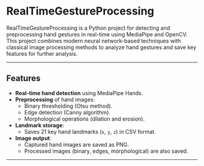# RealTimeGestureProcessing

RealTimeGestureProcessing is a Python project for detecting and preprocessing hand gestures in real-time using MediaPipe and OpenCV. This project combines modern neural network-based techniques with classical image processing methods to analyze hand gestures and save key features for further analysis.

---

## Features

- **Real-time hand detection** using MediaPipe Hands.
- **Preprocessing** of hand images:
  - Binary thresholding (Otsu method).
  - Edge detection (Canny algorithm).
  - Morphological operations (dilation and erosion).
- **Landmark storage**:
  - Saves 21 key hand landmarks (`x`, `y`, `z`) in CSV format.
- **Image output**:
  - Captured hand images are saved as PNG.
  - Processed images (binary, edges, morphological) are also saved.

---
